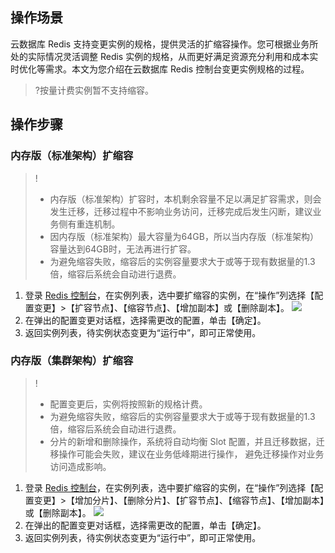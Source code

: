 
## 操作场景
云数据库 Redis 支持变更实例的规格，提供灵活的扩缩容操作。您可根据业务所处的实际情况灵活调整 Redis 实例的规格，从而更好满足资源充分利用和成本实时优化等需求。本文为您介绍在云数据库 Redis 控制台变更实例规格的过程。
>?按量计费实例暂不支持缩容。

## 操作步骤
### 内存版（标准架构）扩缩容
>!
>- 内存版（标准架构）扩容时，本机剩余容量不足以满足扩容需求，则会发生迁移，迁移过程中不影响业务访问，迁移完成后发生闪断，建议业务侧有重连机制。
>- 因内存版（标准架构）最大容量为64GB，所以当内存版（标准架构）容量达到64GB时，无法再进行扩容。
>- 为避免缩容失败，缩容后的实例容量要求大于或等于现有数据量的1.3倍，缩容后系统会自动进行退费。

1. 登录 [Redis 控制台](https://console.cloud.tencent.com/redis)，在实例列表，选中要扩缩容的实例，在“操作”列选择【配置变更】>【扩容节点】、【缩容节点】、【增加副本】或【删除副本】。
![](https://main.qcloudimg.com/raw/790e085db044b1a2d95d129490e01ea5.png)
2. 在弹出的配置变更对话框，选择需更改的配置，单击【确定】。
3. 返回实例列表，待实例状态变更为“运行中”，即可正常使用。


### 内存版（集群架构）扩缩容
>!
>- 配置变更后，实例将按照新的规格计费。
>- 为避免缩容失败，缩容后的实例容量要求大于或等于现有数据量的1.3倍，缩容后系统会自动进行退费。
>- 分片的新增和删除操作，系统将自动均衡 Slot 配置，并且迁移数据，迁移操作可能会失败，建议在业务低峰期进行操作， 避免迁移操作对业务访问造成影响。

1. 登录 [Redis 控制台](https://console.cloud.tencent.com/redis)，在实例列表，选中要扩缩容的实例，在“操作”列选择【配置变更】>【增加分片】、【删除分片】、【扩容节点】、【缩容节点】、【增加副本】或【删除副本】。
![](https://main.qcloudimg.com/raw/820f6831090f4ed1e2b0364507eec8a5.png)
2. 在弹出的配置变更对话框，选择需更改的配置，单击【确定】。
3. 返回实例列表，待实例状态变更为“运行中”，即可正常使用。

